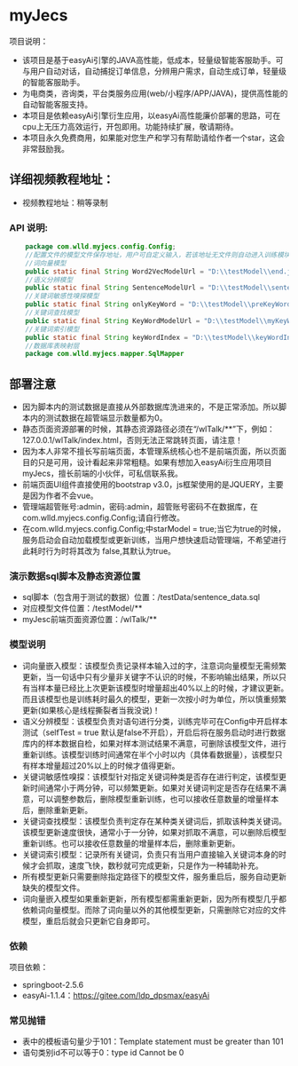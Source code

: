 # myJecs
项目说明：
* 该项目是基于easyAi引擎的JAVA高性能，低成本，轻量级智能客服助手。可与用户自动对话，自动捕捉订单信息，分辨用户需求，自动生成订单，轻量级的智能客服助手。
* 为电商类，咨询类，平台类服务应用(web/小程序/APP/JAVA)，提供高性能的自动智能客服支持。
* 本项目是依赖easyAi引擎衍生应用，以easyAi高性能廉价部署的思路，可在cpu上无压力高效运行，开包即用。功能持续扩展，敬请期待。
* 本项目永久免费商用，如果能对您生产和学习有帮助请给作者一个star，这会非常鼓励我。
## 详细视频教程地址：
* 视频教程地址：稍等录制
### API 说明:
``` java
    package com.wlld.myjecs.config.Config;
    //配置文件的模型文件保存地址，用户可自定义输入，若该地址无文件则自动进入训练模块
    //词向量模型
    public static final String Word2VecModelUrl = "D:\\testModel\\end.json";
    //语义分辨模型
    public static final String SentenceModelUrl = "D:\\testModel\\sentence.json";
    //关键词敏感性嗅探模型
    public static final String onlyKeyWord = "D:\\testModel\\preKeyWord.json";
    //关键词查找模型
    public static final String KeyWordModelUrl = "D:\\testModel\\myKeyWord.json";
    //关键词索引模型
    public static final String keyWordIndex = "D:\\testModel\\keyWordIndex.json";
    //数据库表映射层
    package com.wlld.myjecs.mapper.SqlMapper
```
## 部署注意
* 因为脚本内的测试数据是直接从外部数据库洗进来的，不是正常添加。所以脚本内的测试数据在超管端显示数量都为0。
* 静态页面资源部署的时候，其静态资源路径必须在“/wlTalk/**”下，例如：127.0.0.1/wlTalk/index.html，否则无法正常跳转页面，请注意！
* 因为本人非常不擅长写前端页面，本管理系统核心也不是前端页面，所以页面目的只是可用，设计看起来非常粗糙。如果有想加入easyAi衍生应用项目myJecs，擅长前端的小伙伴，可私信联系我。
* 前端页面UI组件直接使用的bootstrap v3.0，js框架使用的是JQUERY，主要是因为作者不会vue。
* 管理端超管账号:admin，密码:admin，超管账号密码不在数据库，在com.wlld.myjecs.config.Config;请自行修改。
* 在com.wlld.myjecs.config.Config;中starModel = true;当它为true的时候，服务启动会自动加载模型或更新训练，当用户想快速启动管理端，不希望进行此耗时行为时将其改为 false,其默认为true。
### 演示数据sql脚本及静态资源位置
* sql脚本（包含用于测试的数据）位置：/testData/sentence_data.sql
* 对应模型文件位置：/testModel/**
* myJesc前端页面资源位置：/wlTalk/**
### 模型说明
* 词向量嵌入模型：该模型负责记录样本输入过的字，注意词向量模型无需频繁更新，当一句话中只有少量非关键字不认识的时候，不影响输出结果，所以只有当样本量已经比上次更新该模型时增量超出40%以上的时候，才建议更新。而且该模型也是训练耗时最久的模型，更新一次按小时为单位，所以慎重频繁更新(如果核心是线程撕裂者当我没说)！
* 语义分辨模型：该模型负责对语句进行分类，训练完毕可在Config中开启样本测试（selfTest = true 默认是false不开启），开启后将在服务启动时进行数据库内的样本数据自检，如果对样本测试结果不满意，可删除该模型文件，进行重新训练。该模型训练时间通常在半个小时以内（具体看数据量），该模型只有样本增量超过20%以上的时候才值得更新。
* 关键词敏感性嗅探：该模型针对指定关键词种类是否存在进行判定，该模型更新时间通常小于两分钟，可以频繁更新。如果对关键词判定是否存在结果不满意，可以调整参数后，删除模型重新训练，也可以接收任意数量的增量样本后，删除重新更新。
* 关键词查找模型：该模型负责判定存在某种类关键词后，抓取该种类关键词。该模型更新速度很快，通常小于一分钟，如果对抓取不满意，可以删除后模型重新训练。也可以接收任意数量的增量样本后，删除重新更新。
* 关键词索引模型：记录所有关键词，负责只有当用户直接输入关键词本身的时候才会抓取，速度飞快，数秒就可完成更新，只是作为一种辅助补充。
* 所有模型更新只需要删除指定路径下的模型文件，服务重启后，服务自动更新缺失的模型文件。
* 词向量嵌入模型如果重新更新，所有模型都需重新更新，因为所有模型几乎都依赖词向量模型。而除了词向量以外的其他模型更新，只需删除它对应的文件模型，重启后就会只更新它自身即可。
### 依赖
项目依赖：
* springboot-2.5.6
* easyAi-1.1.4：https://gitee.com/ldp_dpsmax/easyAi
### 常见抛错
* 表中的模板语句量少于101：Template statement must be greater than 101
* 语句类别id不可以等于0：type id Cannot be 0

